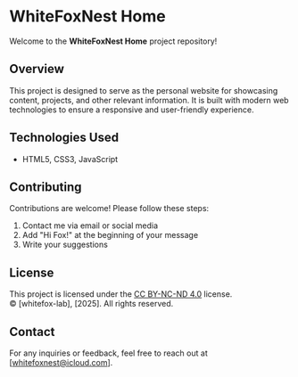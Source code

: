 # WhiteFoxNest Home

Welcome to the **WhiteFoxNest Home** project repository!

## Overview

This project is designed to serve as the personal website for showcasing content, projects, and other relevant information. It is built with modern web technologies to ensure a responsive and user-friendly experience.

## Technologies Used

- HTML5, CSS3, JavaScript

## Contributing

Contributions are welcome! Please follow these steps:

1. Contact me via email or social media
2. Add "Hi Fox!" at the beginning of your message
3. Write your suggestions

## License

This project is licensed under the [CC BY-NC-ND 4.0](https://creativecommons.org/licenses/by-nc-nd/4.0/) license.  
© [whitefox-lab], [2025]. All rights reserved.

## Contact

For any inquiries or feedback, feel free to reach out at [whitefoxnest@icloud.com].
